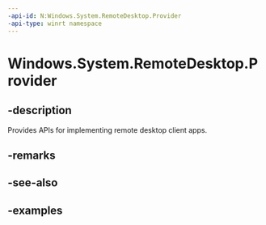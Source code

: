 ```yaml
---
-api-id: N:Windows.System.RemoteDesktop.Provider
-api-type: winrt namespace
---
```


# Windows.System.RemoteDesktop.Provider



## -description

Provides APIs for implementing remote desktop client apps.

## -remarks

## -see-also

## -examples


